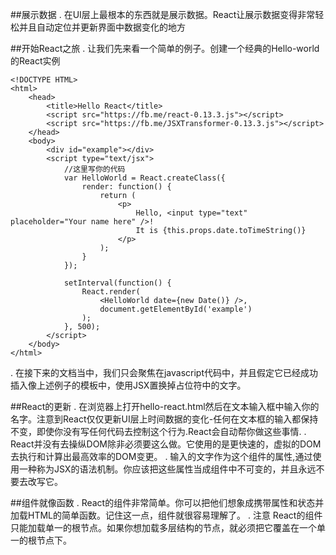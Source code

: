 ##展示数据
. 在UI层上最根本的东西就是展示数据。React让展示数据变得非常轻松并且自动定位并更新界面中数据变化的地方

##开始React之旅
. 让我们先来看一个简单的例子。创建一个经典的Hello-world的React实例

    <!DOCTYPE HTML>
    <html>
        <head>
            <title>Hello React</title>
            <script src="https://fb.me/react-0.13.3.js"></script>
            <script src="https://fb.me/JSXTransformer-0.13.3.js"></script>
        </head>
        <body>
            <div id="example"></div>
            <script type="text/jsx">
                //这里写你的代码
                var HelloWorld = React.createClass({
                    render: function() {
                        return (
                            <p>
                                Hello, <input type="text" placeholder="Your name here" />!
                                It is {this.props.date.toTimeString()}
                            </p>
                        );
                    }
                });

                setInterval(function() {
                    React.render(
                        <HelloWorld date={new Date()} />,
                        document.getElementById('example')
                    );
                }, 500);
            </script>
        </body>
    </html>
. 在接下来的文档当中，我们只会聚焦在javascript代码中，并且假定它已经成功插入像上述例子的模板中，使用JSX置换掉占位符中的文字。

##React的更新
. 在浏览器上打开hello-react.html然后在文本输入框中输入你的名字。注意到React仅仅更新UI层上时间数据的变化-任何在文本框的输入都保持不变，即使你没有写任何代码去控制这个行为.React会自动帮你做这些事情.
. React并没有去操纵DOM除非必须要这么做。它使用的是更快速的，虚拟的DOM去执行和计算出最高效率的DOM变更。
. 输入的文字作为这个组件的属性,通过使用一种称为JSX的语法机制。你应该把这些属性当成组件中不可变的，并且永远不要去改写它。

##组件就像函数
. React的组件非常简单。你可以把他们想象成携带属性和状态并加载HTML的简单函数。记住这一点，组件就很容易理解了。
. 注意 React的组件只能加载单一的根节点。如果你想加载多层结构的节点，就必须把它覆盖在一个单一的根节点下。
